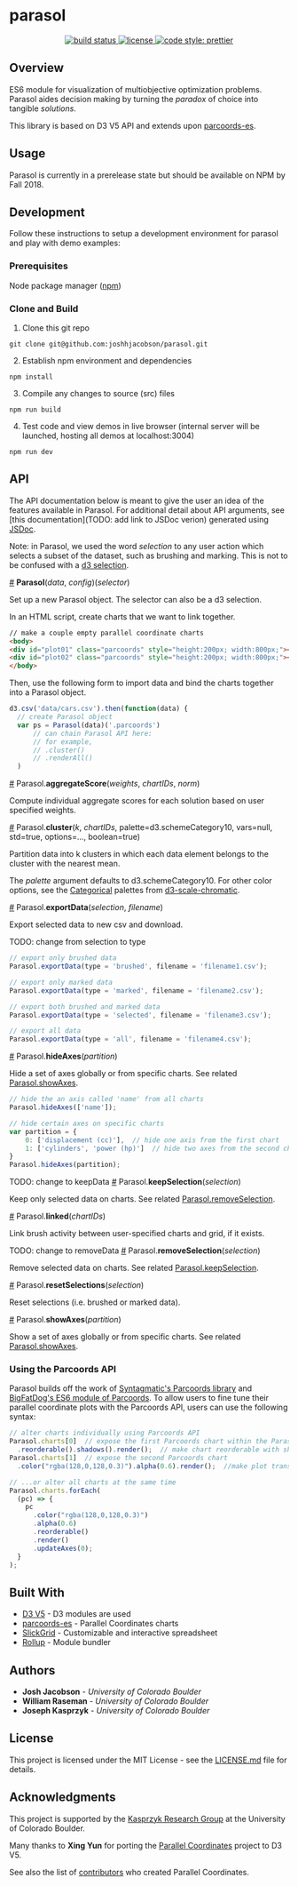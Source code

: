 
# parasol

<p align="center">
  <!-- <a href="https://www.npmjs.com/package/rollup">
    <img src="https://img.shields.io/npm/v/rollup.svg"
         alt="npm version">
  </a> -->
  <a href="https://travis-ci.org/joshhjacobson/parasol">
    <img src="https://api.travis-ci.org/joshhjacobson/parasol.svg?branch=master?style=flat-square"
         alt="build status">
  </a>
  <!-- <a href="https://codecov.io/gh/prettier/prettier">
    <img alt="Codecov Coverage Status" src="https://img.shields.io/codecov/c/github/prettier/prettier.svg?style=flat-square">
  </a> -->
  <!-- <a href="https://david-dm.org/rollup/rollup">
    <img src="https://david-dm.org/rollup/rollup/status.svg"
         alt="dependency status">
  </a> -->
  <!-- <a href="https://packagephobia.now.sh/result?p=rollup">
    <img src="https://packagephobia.now.sh/badge?p=rollup"
         alt="install size">
  </a> -->
  <a href="https://github.com/joshhjacobson/parasol/blob/master/LICENSE.md">
    <img src="https://img.shields.io/npm/l/parasol.svg?style=flat-square"
         alt="license">
  </a>
  <a href="#badge">
   <img alt="code style: prettier" src="https://img.shields.io/badge/code_style-prettier-ff69b4.svg?style=flat-square">
 </a>
</p>

## Overview
ES6 module for visualization of multiobjective optimization problems. Parasol aides decision making by turning the _paradox_ of choice into tangible _solutions_.

This library is based on D3 V5 API and extends upon [parcoords-es](https://github.com/BigFatDog/parcoords-es).


## Usage
Parasol is currently in a prerelease state but should be available on NPM by Fall 2018.

## Development
Follow these instructions to setup a development environment for parasol and play with demo examples:

### Prerequisites
Node package manager ([npm](https://www.npmjs.com/get-npm))

### Clone and Build
1. Clone this git repo
```
git clone git@github.com:joshhjacobson/parasol.git
```
2. Establish npm environment and dependencies
```
npm install
```
3. Compile any changes to source (src) files
```
npm run build
```
4. Test code and view demos in live browser (internal server will be launched, hosting all demos at localhost:3004)
```
npm run dev
```

## API

The API documentation below is meant to give the user an idea of the features available in Parasol. For additional detail about API arguments, see [this documentation](TODO: add link to JSDoc verion) generated using [JSDoc](http://usejsdoc.org/).

Note: in Parasol, we used the word <i>selection</i> to any user action which selects a subset of the dataset, such as brushing and marking. This is not to be confused with a [d3 selection](https://github.com/d3/d3/wiki).

<a name="parasol" href="#parasol">#</a> <b>Parasol</b>(<i>data</i>, <i>config</i>)(<i>selector</i>)

Set up a new Parasol object. The selector can also be a d3 selection.

In an HTML script, create charts that we want to link together.
```html
// make a couple empty parallel coordinate charts
<body>
<div id="plot01" class="parcoords" style="height:200px; width:800px;"></div>
<div id="plot02" class="parcoords" style="height:200px; width:800px;"></div>
</body>
```
Then, use the following form to import data and bind the charts together into a Parasol object.
```javascript
d3.csv('data/cars.csv').then(function(data) {
  // create Parasol object
  var ps = Parasol(data)('.parcoords')
	  // can chain Parasol API here:
	  // for example,
	  // .cluster()
	  // .renderAll()
  )
```

<a name="aggregate_score" href="#aggregate_score">#</a> Parasol.<b>aggregateScore</b>(<i>weights</i>, <i>chartIDs</i>, <i>norm</i>)

Compute individual aggregate scores for each solution based on user specified weights.

<a name="cluster" href="#cluster">#</a> Parasol.<b>cluster</b>(<i>k</i>, <i>chartIDs</i>, palette=d3.schemeCategory10, vars=null, std=true, options=..., boolean=true)

Partition data into k clusters in which each data element belongs to the cluster with the nearest mean.

The <i>palette</i> argument defaults to d3.schemeCategory10. For other color options, see the [Categorical](https://github.com/d3/d3-scale-chromatic#categorical) palettes from [d3-scale-chromatic](https://github.com/d3/d3-scale-chromatic).

<a name="export_data" href="#export_data">#</a> Parasol.<b>exportData</b>(<i>selection</i>, <i>filename</i>)

Export selected data to new csv and download.

TODO: change from selection to type
```javascript
// export only brushed data
Parasol.exportData(type = 'brushed', filename = 'filename1.csv');

// export only marked data
Parasol.exportData(type = 'marked', filename = 'filename2.csv');

// export both brushed and marked data
Parasol.exportData(type = 'selected', filename = 'filename3.csv');

// export all data
Parasol.exportData(type = 'all', filename = 'filename4.csv');
```
<a name="hide_axes" href="#hide_axes">#</a> Parasol.<b>hideAxes</b>(<i>partition</i>)

Hide a set of axes globally or from specific charts. See related <a href="#show_axes">Parasol.showAxes</a>.

```javascript
// hide the an axis called 'name' from all charts
Parasol.hideAxes(['name']);

// hide certain axes on specific charts
var partition = {
    0: ['displacement (cc)'],  // hide one axis from the first chart
    1: ['cylinders', 'power (hp)']  // hide two axes from the second chart
}
Parasol.hideAxes(partition);
```

TODO: change to keepData
<a name="keep_selection" href="#keep_selection">#</a> Parasol.<b>keepSelection</b>(<i>selection</i>)

Keep only selected data on charts. See related <a href="#remove_selection">Parasol.removeSelection</a>.

<a name="linked" href="#linked">#</a> Parasol.<b>linked</b>(<i>chartIDs</i>)

Link brush activity between user-specified charts and grid, if it exists.

TODO: change to removeData
<a name="remove_selection" href="#remove_selection">#</a> Parasol.<b>removeSelection</b>(<i>selection</i>)

Remove selected data on charts. See related <a href="#keep_selection">Parasol.keepSelection</a>.

<a name="remove_selection" href="#remove_selection">#</a> Parasol.<b>resetSelections</b>(<i>selection</i>)

Reset selections (i.e. brushed or marked data).

<a name="show_axes" href="#show_axes">#</a> Parasol.<b>showAxes</b>(<i>partition</i>)

Show a set of axes globally or from specific charts. See related <a href="#show_axes">Parasol.showAxes</a>.

### Using the Parcoords API
Parasol builds off the work of [Syntagmatic's Parcoords library](https://github.com/syntagmatic/parallel-coordinates) and [BigFatDog's ES6 module of Parcoords](https://github.com/BigFatDog/parcoords-es). To allow users to fine tune their parallel coordinate plots with the Parcoords API, users can use the following syntax:

```javascript
// alter charts individually using Parcoords API
Parasol.charts[0]  // expose the first Parcoords chart within the Parasol object (zero-indexed)
  .reorderable().shadows().render();  // make chart reorderable with shadows
Parasol.charts[1]  // expose the second Parcoords chart
  .color("rgba(128,0,128,0.3)").alpha(0.6).render();  //make plot transparent purple

// ...or alter all charts at the same time
Parasol.charts.forEach(
  (pc) => {
    pc
      .color("rgba(128,0,128,0.3)")
      .alpha(0.6)
      .reorderable()  
      .render()       
      .updateAxes(0);
  }
);
```

## Built With

* [D3 V5](https://d3js.org/) - D3 modules are used
* [parcoords-es](https://github.com/BigFatDog/parcoords-es) - Parallel Coordinates charts
* [SlickGrid](https://github.com/DimitarChristoff/slickgrid-es6) - Customizable and interactive spreadsheet
* [Rollup](https://github.com/rollup/rollup) - Module bundler

## Authors

* **Josh Jacobson** - *University of Colorado Boulder*
* **William Raseman** - *University of Colorado Boulder*
* **Joseph Kasprzyk** - *University of Colorado Boulder*

## License

This project is licensed under the MIT License - see the [LICENSE.md](LICENSE.md) file for details.

## Acknowledgments

This project is supported by the [Kasprzyk Research Group](https://josephkasprzyk.wordpress.com) at the University of Colorado Boulder.

Many thanks to **Xing Yun** for porting the [Parallel Coordinates](https://github.com/syntagmatic/parallel-coordinates) project to D3 V5.

See also the list of [contributors](https://github.com/syntagmatic/parallel-coordinates/graphs/contributors) who created Parallel Coordinates.
